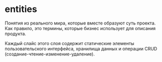 # entities
Понятия из реального мира, которые вместе образуют суть проекта. Как правило, это термины, которые бизнес использует для описания продукта.

Каждый слайс этого слоя содержит статические элементы пользовательского интерфейса, хранилища данных и операции CRUD (создание-чтение-изменение-удаление).

